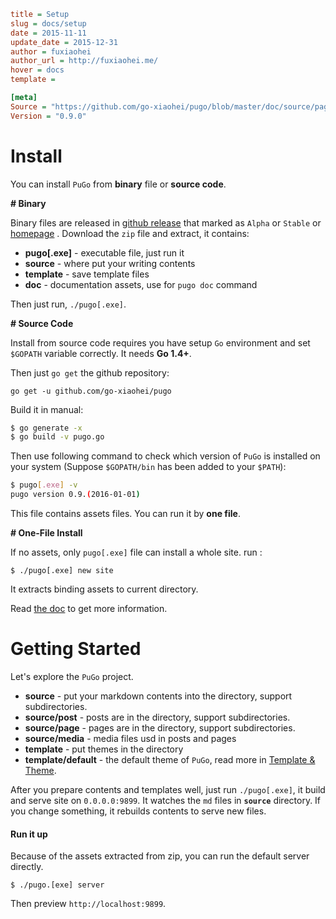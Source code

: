 ```ini
title = Setup
slug = docs/setup
date = 2015-11-11
update_date = 2015-12-31
author = fuxiaohei
author_url = http://fuxiaohei.me/
hover = docs
template =

[meta]
Source = "https://github.com/go-xiaohei/pugo/blob/master/doc/source/page/prolog/setup.md"
Version = "0.9.0"
```

# Install

You can install `PuGo` from **binary** file or **source code**.

**# Binary**

Binary files are released in [github release](https://github.com/go-xiaohei/pugo/releases) that marked as `Alpha` or `Stable` or [homepage](/) . Download the `zip` file and extract, it contains:

- **pugo[.exe]** - executable file, just run it
- **source** - where put your writing contents
- **template** - save template files
- **doc** - documentation assets, use for `pugo doc` command

Then just run, `./pugo[.exe]`.

**# Source Code**

Install from source code requires you have setup `Go` environment and set `$GOPATH` variable correctly. It needs **Go 1.4+**.

Then just `go get` the github repository:

    go get -u github.com/go-xiaohei/pugo

Build it in manual:

```bash
$ go generate -x
$ go build -v pugo.go
```

Then use following command to check which version of `PuGo` is installed on your system (Suppose `$GOPATH/bin` has been added to your `$PATH`):

```bash
$ pugo[.exe] -v
pugo version 0.9.(2016-01-01)
```

This file contains assets files. You can run it by **one file**.

**# One-File Install**

If no assets, only `pugo[.exe]` file can install a whole site. run :

    $ ./pugo[.exe] new site

It extracts binding assets to current directory.

Read [the doc](/docs/commands) to get more information.

# Getting Started

Let's explore the `PuGo` project.

- **source** - put your markdown contents into the directory, support subdirectories.
- **source/post** - posts are in the directory, support subdirectories.
- **source/page** - pages are in the directory, support subdirectories.
- **source/media** - media files usd in posts and pages
- **template** - put themes in the directory
- **template/default** - the default theme of `PuGo`, read more in [Template & Theme](/docs/templates).

After you prepare contents and templates well, just run `./pugo[.exe]`, it build and serve site on `0.0.0.0:9899`. It watches the `md` files in **`source`** directory. If you change something, it rebuilds contents to serve new files.

#### Run it up

Because of the assets extracted from zip, you can run the default server directly.

    $ ./pugo.[exe] server

Then preview `http://localhost:9899`.

